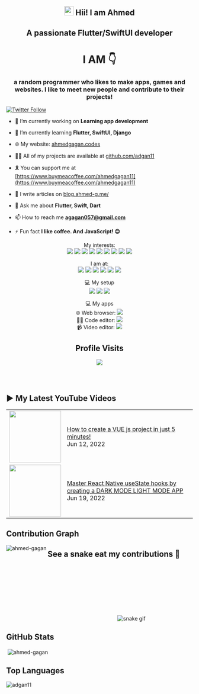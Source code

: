 <h2 align="center"><img src="https://media.giphy.com/media/hvRJCLFzcasrR4ia7z/giphy.gif" width="25"> Hii! I am Ahmed</h2>
<h2 align="center">A passionate Flutter/SwiftUI developer</h3>
<h1 align="center">I AM 👇</h1>
<h3 align="center">
  a random programmer who likes to make apps, games and websites. I like to meet new people and contribute to their projects!
</h3>

[![Twitter Follow](https://img.shields.io/twitter/follow/ahmedgagan11?color=1DA1F2&logo=Twitter&style=for-the-badge)](https://twitter.com/ahmedgagan11)

- 🔭 I’m currently working on **Learning app development**

- 🌱 I’m currently learning **Flutter, SwiftUI, Django**

- 🌐 My website: [ahmedgagan.codes](https://ahmedgagan.codes)

- 👨‍💻 All of my projects are available at [github.com/adgan11](https://github.com/adgan11)

- 🎗️ You can support me at [https://www.buymeacoffee.com/ahmedgagan11](https://www.buymeacoffee.com/ahmedgagan11)

- 📝 I write articles on [blog.ahmed-g.me/](https://blog.ahmed-g.me/)

- 💬 Ask me about **Flutter, Swift, Dart**

- 📫 How to reach me **agagan057@gmail.com**

- ⚡ Fun fact **I like coffee. And JavaScript! 😉**

<!--START_SECTION:waka-->
<!--END_SECTION:waka-->

<!--<p align="center">
<a href="https://twitter.com/ahmedgagan11" target="blank"><img align="center" src="https://cdn.jsdelivr.net/npm/simple-icons@3.0.1/icons/twitter.svg" alt="ahmedgagan11" height="30" width="30" /></a>
<a href="https://stackoverflow.com/users/19466599/ahmed-gagan" target="blank"><img align="center" src="https://cdn.jsdelivr.net/npm/simple-icons@3.0.1/icons/stackoverflow.svg" alt="11727541" height="30" width="30" /></a>
<a href="https://codesandbox.io/u/ahmedGagan()" target="blank"><img align="center" src="https://cdn.jsdelivr.net/npm/simple-icons@3.0.1/icons/codesandbox.svg" alt="ahmed-gagan" height="30" width="30" /></a>
<a href="https://www.facebook.com/profile.php?id=100081964175858" target="blank"><img align="center" src="https://cdn.jsdelivr.net/npm/simple-icons@3.0.1/icons/facebook.svg" alt="ahmed gagan" height="30" width="30" /></a>
<a href="https://instagram.com/ahmedg.me" target="blank"><img align="center" src="https://cdn.jsdelivr.net/npm/simple-icons@3.0.1/icons/instagram.svg" alt="ahmedg.me" height="30" width="30" /></a>
<a href="https://www.youtube.com/channel/UCJ-_7mwDnDXbfDSn5_DTnlg" target="blank"><img align="center" src="https://cdn.jsdelivr.net/npm/simple-icons@3.0.1/icons/youtube.svg" alt="ahmed gagan" height="30" width="30" /></a>
</p>-->
<!-- <p align="left"><img src="https://devicons.github.io/devicon/devicon.git/icons/bootstrap/bootstrap-plain.svg" alt="bootstrap" width="40" height="40"/> <img src="https://devicons.github.io/devicon/devicon.git/icons/css3/css3-original-wordmark.svg" alt="css3" width="40" height="40"/> <img src="https://devicons.github.io/devicon/devicon.git/icons/electron/electron-original.svg" alt="electron" width="40" height="40"/> <img src="https://devicons.github.io/devicon/devicon.git/icons/html5/html5-original-wordmark.svg" alt="html5" width="40" height="40"/> <img src="https://devicons.github.io/devicon/devicon.git/icons/javascript/javascript-original.svg" alt="javascript" width="40" height="40"/> <img src="https://devicons.github.io/devicon/devicon.git/icons/linux/linux-original.svg" alt="linux" width="40" height="40"/> <img src="https://devicons.github.io/devicon/devicon.git/icons/python/python-original.svg" alt="python" width="40" height="40"/> <img src="https://devicons.github.io/devicon/devicon.git/icons/react/react-original-wordmark.svg" alt="react" width="40" height="40"/> <img src="https://devicons.github.io/devicon/devicon.git/icons/vuejs/vuejs-original-wordmark.svg" alt="vuejs" width="40" height="40"/></p> -->
<p align="center">
  My interests: <br>
  <img src="https://img.shields.io/badge/html5%20-%23E34F26.svg?&style=for-the-badge&logo=html5&logoColor=white">
  <img src="https://img.shields.io/badge/css3%20-%231572B6.svg?&style=for-the-badge&logo=css3&logoColor=white">
  <img src="https://img.shields.io/badge/javascript%20-%23323330.svg?&style=for-the-badge&logo=javascript&logoColor=%23F7DF1E">
  <img src="https://img.shields.io/badge/python%20-%2314354C.svg?&style=for-the-badge&logo=python&logoColor=white">
  <img src="https://img.shields.io/badge/node.js%20-%2343853D.svg?&style=for-the-badge&logo=node.js&logoColor=white">
  <img src="https://img.shields.io/badge/php%20-%23404d59.svg?&style=for-the-badge&logo=php&logoColor=white">
  <img src="https://img.shields.io/badge/flutter%20-%2320232a.svg?&style=for-the-badge&logo=flutter&logoColor=%2361DAFB">
  <img src="https://img.shields.io/badge/material%20ui%20-%230081CB.svg?&style=for-the-badge&logo=material-ui&logoColor=white">
  <img src="https://img.shields.io/badge/vuejs%20-%2335495e.svg?&style=for-the-badge&logo=vue.js&logoColor=%234FC08D">
</p>

<p align="center">
  I am at: <br>
  <a href="https://www.youtube.com/channel/UCJ-_7mwDnDXbfDSn5_DTnlg"><img src="https://img.shields.io/badge/youtube-%23FF0000.svg?&style=for-the-badge&logo=youtube&logoColor=white"></a>
  <a href="https://www.facebook.com/profile.php?id=100081964175858"><img src="https://img.shields.io/badge/facebook-%231877F2.svg?&style=for-the-badge&logo=facebook&logoColor=white"></a>
  <a href="https://www.instagram.com/_adgan/"><img src="https://img.shields.io/badge/instagram-%23E4405F.svg?&style=for-the-badge&logo=instagram&logoColor=white"></a>
  <a href="https://twitter.com/ahmedgagan11"><img src="https://img.shields.io/badge/twitter-%231DA1F2.svg?&style=for-the-badge&logo=twitter&logoColor=white"></a>
  <a href="https://blog.ahmed-g.me/"><img src="https://img.shields.io/badge/Hashnode-%232962FF.svg?&style=for-the-badge&logo=hashnode&logoColor=white"></a>
  <a href="https://dev.to/aahhmmeedda"><img src="https://img.shields.io/badge/DEV.TO-%230A0A0A.svg?&style=for-the-badge&logo=dev.to&logoColor=white"></a>
  
</p>
<p align="center">
 💻 My setup <br>
  <img src="https://img.shields.io/badge/apple-0078D6?logo=apple&logoColor=white&style=for-the-badge">
  <img src="https://img.shields.io/badge/m1-0078D6?logo=apple&logoColor=white&style=for-the-badge">
  <img src="https://img.shields.io/badge/RAM-8GB-%230071C5.svg?&style=for-the-badge&logoColor=white" />
</p>
<p align="center">
 💻 My apps <br>
  🌐 Web browser: <a href="https://www.apple.com/in/safari/"><img src="https://img.shields.io/badge/safari-0078D6?logo=safari&logoColor=white&style=for-the-badge" /></a>
  <br>
  👨‍💻 Code editor: <a href="https://code.visualstudio.com"><img src="https://img.shields.io/badge/VS Code-0078D6?logo=visual-studio-code&logoColor=white&style=for-the-badge&color=0086D1"></a>
  <br>
  📹 Video editor: <a href="http://shotcut.org/"><img src="https://img.shields.io/badge/IMovie-0078D6?logoColor=white&style=for-the-badge&color=115C77"></a>
</p>
<h2 align="center">Profile Visits</h2>
<p align="center"> 
  <img src="https://profile-counter.glitch.me/adgan11/count.svg" />
</p>
<br />
<br />

## ▶ My Latest YouTube Videos
<table>
  <tbody>
<!-- YOUTUBE:START --><tr><td><a href="https://www.youtube.com/watch?v=LiFNYSmJOaI"><img width="140px" src="https://i.ytimg.com/vi/LiFNYSmJOaI/mqdefault.jpg"></a></td>
<td><a href="https://www.youtube.com/watch?v=LiFNYSmJOaI">How to create a VUE js project in just 5 minutes!
</a><br/>Jun 12, 2022</td></tr>
<tr><td><a href="https://www.youtube.com/watch?v=q6_YEna0PVQ"><img width="140px" src="https://i.ytimg.com/vi/q6_YEna0PVQ/mqdefault.jpg"></a></td>
<td><a href="https://www.youtube.com/watch?v=q6_YEna0PVQ">Master React Native useState hooks by creating a DARK MODE LIGHT MODE APP
</a><br/>Jun 19, 2022</td></tr>
<!-- YOUTUBE:END -->
  </tbody>
 <table>
      
<!-- HASHNODE_BLOG:START -->
<!--<p align="left">
<a href="https://blog.usman-s.me/memoriez" title="🎉 Presenting Memoriez - A quick & easy journal"><img src="https://cdn.hashnode.com/res/hashnode/image/upload/v1656647378837/zTE_GI6xd.png" alt="🎉 Presenting Memoriez - A quick & easy journal" width="250px" align="left" /></a>
<a href="https://blog.usman-s.me/memoriez" title="🎉 Presenting Memoriez - A quick & easy journal"><strong>🎉 Presenting Memoriez - A quick & easy journal</strong></a>
<div><strong>1 July 2022</strong> | <strong>Updated: 1 July 2022</strong></div>
<br/> ❔ What and Why Memoriez ❔
This is a very important question because it makes things clear as to why this app is needed.
I built Memoriez because I honestly found it hard to write and maintain journal/diary entries daily.
It's not easy to maintain a j... </p> <br/> <br/>
<p align="left">
<a href="https://blog.usman-s.me/how-to-use-mongoose-with-nextjs-for-mongodb" title="🗃️ How to use Mongoose with Next.js for MongoDB?"><img src="https://cdn.hashnode.com/res/hashnode/image/upload/v1650185052230/2wzY_Fd6f.png" alt="🗃️ How to use Mongoose with Next.js for MongoDB?" width="250px" align="right" /></a>
<a href="https://blog.usman-s.me/how-to-use-mongoose-with-nextjs-for-mongodb" title="🗃️ How to use Mongoose with Next.js for MongoDB?"><strong>🗃️ How to use Mongoose with Next.js for MongoDB?</strong></a>
<div><strong>17 Apr 2022</strong> | <strong>Updated: 7 June 2022</strong></div>
<br/> Hey all 👋!
Next.js is an amazing full-stack framework and MongoDB is a great NoSQL database. Using them together will make an app super fast and awesome! In this post, we'll go ahead and set up the Mongoose ODM inside our Next.js app to make use of ... </p> <br/> <br/>
<p align="left">
<a href="https://blog.usman-s.me/sort-imports-using-prettier-in-a-javascript-project-inside-vs-code" title="🎨 Sort imports using Prettier in a JavaScript Project inside VS Code!"><img src="https://cdn.hashnode.com/res/hashnode/image/upload/v1647939834412/-rOHcxwbV.png" alt="🎨 Sort imports using Prettier in a JavaScript Project inside VS Code!" width="250px" align="left" /></a>
<a href="https://blog.usman-s.me/sort-imports-using-prettier-in-a-javascript-project-inside-vs-code" title="🎨 Sort imports using Prettier in a JavaScript Project inside VS Code!"><strong>🎨 Sort imports using Prettier in a JavaScript Project inside VS Code!</strong></a>
<div><strong>22 Mar 2022</strong> | <strong>Updated: 22 Mar 2022</strong></div>
<br/> 👋 Hey developers! This post is about how you can sort import statements in your JavaScript/TypeScript/React/Node etc projects easily with Prettier in VS Code when you format the code.
https://www.youtube.com/watch?v=QQWgN0_gUxI
What will you achieve... </p> <br/> <br/>
<p align="left">
<a href="https://blog.usman-s.me/onlyformats" title="🎉 Introducing Only Formats | The quickest way to format code!"><img src="https://cdn.hashnode.com/res/hashnode/image/upload/v1645965586101/f9tZgtt-T.png" alt="🎉 Introducing Only Formats | The quickest way to format code!" width="250px" align="right" /></a>
<a href="https://blog.usman-s.me/onlyformats" title="🎉 Introducing Only Formats | The quickest way to format code!"><strong>🎉 Introducing Only Formats | The quickest way to format code!</strong></a>
<div><strong>27 Feb 2022</strong> | <strong>Updated: 22 Mar 2022</strong></div>
<br/> Hey everybody!
I saw the Netlify x Hashnode Hackathon and I was very very excited to participate this time. It was quite hard to think about an idea but I finally got one!
Story
This time building an app was a weird and funny experience at the same t... </p> <br/> <br/>
<p align="left">
<a href="https://blog.usman-s.me/whatsapp-api-node-express" title="🗨️ Build a WhatsApp API using Node & Express"><img src="https://cdn.hashnode.com/res/hashnode/image/upload/v1641644668347/EXSQ8lHur.png" alt="🗨️ Build a WhatsApp API using Node & Express" width="250px" align="left" /></a>
<a href="https://blog.usman-s.me/whatsapp-api-node-express" title="🗨️ Build a WhatsApp API using Node & Express"><strong>🗨️ Build a WhatsApp API using Node & Express</strong></a>
<div><strong>8 Jan 2022</strong> | <strong>Updated: 22 Mar 2022</strong></div>
<br/> Today, you will be able to build a WhatsApp REST API using Node.js and Express using Puppeteer and web scraping.
Although we won't be doing any web scraping, we will use a library that does everything for you already and makes it very easy to work wi... </p> <br/> <br/>-->
<!-- HASHNODE_BLOG:END -->


## Contribution Graph
<p><img align="left" src="https://activity-graph.herokuapp.com/graph?username=adgan11&theme=github" alt="ahmed-gagan" /></p>

## See a snake eat my contributions 👀
<svg>![snake gif](https://github.com/adgan11/adgan11/blob/output/github-contribution-grid-snake.svg)</svg>

## GitHub Stats
<p>&nbsp;<img align="center" src="https://github-readme-stats.vercel.app/api?username=adgan11&show_icons=true&theme=react&count_private=true" alt="ahmed-gagan" /></p>

## Top Languages
<p><img align="left" src="https://github-readme-stats.max-programming.vercel.app/api/top-langs/?username=adgan11&layout=compact&hide=html&theme=react" alt="adgan11" /></p> 
